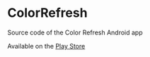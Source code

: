 # ColorRefresh

Source code of the Color Refresh Android app

Available on the [Play Store](https://play.google.com/store/apps/details?id=de.tobiasfraenzel.colorrefresh)
